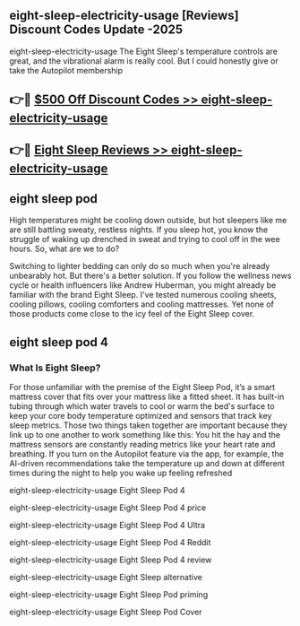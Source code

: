 ## eight-sleep-electricity-usage [Reviews​] Discount Codes Update -2025

eight-sleep-electricity-usage The Eight Sleep's temperature controls are great, and the vibrational alarm is really cool. But I could honestly give or take the Autopilot membership

## 👉🔴 [$500 Off Discount Codes >> eight-sleep-electricity-usage](http://download.freeplayer.one?title=eight-sleep-electricity-usage&ref=18-ES)

## 👉🔴 [Eight Sleep Reviews >> eight-sleep-electricity-usage](http://download.freeplayer.one?title=eight-sleep-electricity-usage&ref=18-ES)

## eight sleep pod

High temperatures might be cooling down outside, but hot sleepers like me are still battling sweaty, restless nights. If you sleep hot, you know the struggle of waking up drenched in sweat and trying to cool off in the wee hours. So, what are we to do?

Switching to lighter bedding can only do so much when you're already unbearably hot. But there's a better solution. If you follow the wellness news cycle or health influencers like Andrew Huberman, you might already be familiar with the brand Eight Sleep. I've tested numerous cooling sheets, cooling pillows, cooling comforters and cooling mattresses. Yet none of those products come close to the icy feel of the Eight Sleep cover.

## eight sleep pod 4

### What Is Eight Sleep?

For those unfamiliar with the premise of the Eight Sleep Pod, it’s a smart mattress cover that fits over your mattress like a fitted sheet. It has built-in tubing through which water travels to cool or warm the bed's surface to keep your core body temperature optimized and sensors that track key sleep metrics. Those two things taken together are important because they link up to one another to work something like this: You hit the hay and the mattress sensors are constantly reading metrics like your heart rate and breathing. If you turn on the Autopilot feature via the app, for example, the AI-driven recommendations take the temperature up and down at different times during the night to help you wake up feeling refreshed

eight-sleep-electricity-usage Eight Sleep Pod 4

eight-sleep-electricity-usage Eight Sleep Pod 4 price

eight-sleep-electricity-usage Eight Sleep Pod 4 Ultra

eight-sleep-electricity-usage Eight Sleep Pod 4 Reddit

eight-sleep-electricity-usage Eight Sleep Pod 4 review

eight-sleep-electricity-usage Eight Sleep alternative

eight-sleep-electricity-usage Eight Sleep Pod priming

eight-sleep-electricity-usage Eight Sleep Pod Cover